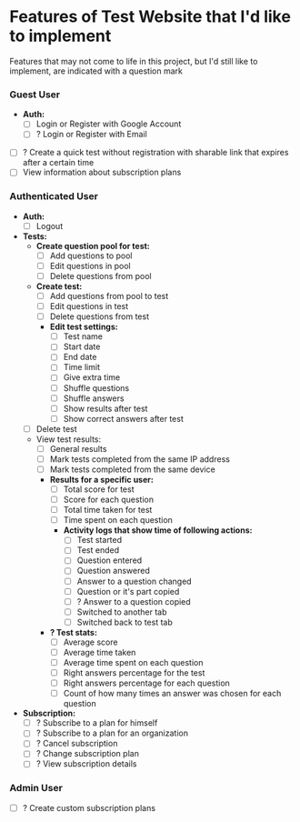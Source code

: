 # Features of Test Website that I'd like to implement

Features that may not come to life in this project, but I'd still like to implement, are indicated with a question mark

### Guest User
- **Auth:**
  - [ ] Login or Register with Google Account
  - [ ] ? Login or Register with Email
- [ ] ? Create a quick test without registration with sharable link that expires after a certain time
- [ ] View information about subscription plans

### Authenticated User
- **Auth:**
  - [ ] Logout
- **Tests:**
  - **Create question pool for test:**
    - [ ] Add questions to pool
    - [ ] Edit questions in pool
    - [ ] Delete questions from pool
  - **Create test:**
    - [ ] Add questions from pool to test
    - [ ] Edit questions in test
    - [ ] Delete questions from test
    - **Edit test settings:**
      - [ ] Test name
      - [ ] Start date
      - [ ] End date
      - [ ] Time limit
      - [ ] Give extra time
      - [ ] Shuffle questions
      - [ ] Shuffle answers
      - [ ] Show results after test
      - [ ] Show correct answers after test
  - [ ] Delete test 
  - View test results:
    - [ ] General results
    - [ ] Mark tests completed from the same IP address
    - [ ] Mark tests completed from the same device
    - **Results for a specific user:**
      - [ ] Total score for test
      - [ ] Score for each question
      - [ ] Total time taken for test
      - [ ] Time spent on each question
      - **Activity logs that show time of following actions:**
        - [ ] Test started
        - [ ] Test ended
        - [ ] Question entered
        - [ ] Question answered
        - [ ] Answer to a question changed
        - [ ] Question or it's part copied
        - [ ] ? Answer to a question copied
        - [ ] Switched to another tab
        - [ ] Switched back to test tab
    - **? Test stats:**
      - [ ] Average score
      - [ ] Average time taken
      - [ ] Average time spent on each question
      - [ ] Right answers percentage for the test
      - [ ] Right answers percentage for each question
      - [ ] Count of how many times an answer was chosen for each question
- **Subscription:**
  - [ ] ? Subscribe to a plan for himself
  - [ ] ? Subscribe to a plan for an organization
  - [ ] ? Cancel subscription
  - [ ] ? Change subscription plan
  - [ ] ? View subscription details

### Admin User
- [ ] ? Create custom subscription plans